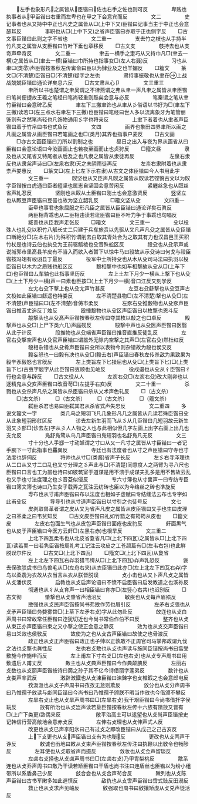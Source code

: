 <!-- { "loadSidebar": true } -->
　　左手也象形凡之属皆从臣锴曰佐也右手之佐也则可反
　　
　　卑贱也执事者从甲臣锴曰右重而左卑也在甲之下会意宾而反
　　
　　文二
　　
　　史记事者也从又持中中正也凡史之属皆从□(上中下又)臣锴曰记事当主于中正也会意瑟耳反
　　
　　事职也从□(上中下又)之省声臣锴曰亦取于正也侧字反
　　□古文事臣锴曰此则之字不省也
　　
　　文二重一
　　
　　支去竹之枝也从手持半竹凡支之属皆从支臣锴曰竹叶下垂也章移反
　　□古文支
　　
　　攲持去也从支竒声牵竒反
　　
　　文二重一
　　
　　聿去一横手之疌巧从又持巾凡□(聿去一横)之属皆从□(聿去一横)臣锴曰巾所持也指事女□(左人右聂)反
　　
　　习也从聿□(类帚)声臣锴按春秋左传寗俞曰臣以为肄业及之也羊媚反
　　□籕文
　　篆文□(不清楚)臣锴曰□(不清楚)疑字之左也
　　
　　肃持事振敬也从聿在上战战兢兢臣锴曰通论详矣息六反
　　□古文肃从心卩
　　
　　文三重三
　　
　　聿所以书也楚谓之聿吴谓之不律燕谓之弗从聿一声凡聿之属皆从聿臣锴曰笔尚便捷故王羲之笔经曰笔尚轻重则踬矣会意与必反
　　
　　笔秦谓之笔从聿竹臣锴曰会意碑乙反
　　
　　聿左下三撇聿饰也从聿从彡俗语以书好为□(聿左下三撇)读若□(左三点水右聿左下三撇)也臣锴曰笔经曰世人多以流离象牙为笔管丽饰则有之然笔尚轻也凡饰物通用彡字也将亲反
　　
　　上聿下者着也从聿者声臣锴曰着于竹帛曰书也式鱼反
　　
　　文四
　　
　　画界也象田四界聿所以画之凡画之属皆从画臣锴曰若笔画之也□(类月)其界也指事户麦反
　　□古文画
　　□亦古文画臣锴曰刀所以割制之也
　　
　　昼日之出入与夜为界从画省从曰臣锴曰会意论语曰今汝画画止也若夜至画而止也贞狩反
　　□籀文昼
　　
　　隶及也从又尾省又特尾者从后及之也凡隶之属皆从隶徒再反
　　
　　
　　左泉右隶反也从隶枲声诗曰□(左泉右隶)天之未阴雨徒再反
　　
　　左柰右隶附着也从隶柰声娄惠反
　　□篆文□(左上匕左下示右隶)从古文之体臣锴曰今人书用此字
　　
　　文三重一
　　
　　臤坚也从又臣声凡臤之属皆从臤读若铿锵古文以为臤字臣锴按白虎通曰臣者繵坚也属志自坚固会意苦闲反
　　
　　紧纒丝急也从臤丝省声糺忍反
　　
　　坚刚也从臤从土臣锴曰刚土也会意激贤反
　　
　　竖坚立也从臤豆声臣锴曰豆噐也故为坚立韶乳反
　　□籕文坚从殳
　　
　　文四重一
　　
　　臣牵也事君也象屈服之形凡臣之属皆从臣臣锴曰通论详矣石眞反
　　
　　两臣相背乖也从二臣相违读若诳臣锴曰臣不叶力争于事乖也句唱反
　　
　　臧善也从臣戕声走张反
　　□籕文
　　
　　文三重一
　　
　　殳以杸殊人也礼殳以积竹八觚长丈二只建于兵车旅贲以先驱从又凡声凡殳之属皆从殳臣锴口断絶分□(左木右片)为殊积竹谓削去白取其青处合为之取其有力也汉昌邑王买积竹杖是也诗云伯也执殳为王前驱觚棱也殳音殊舩区反
　　
　　祋殳也从殳示声或说城郭市里髙县羊皮有不当入而欲入者暂下以惊牛马曰祋故从示殳诗曰何戈与祋臣锴按冯翊有祋诩县丁最反
　　
　　杸军中士所持殳也从木从殳司马法曰执羽以杸臣锴曰以木为之质贱也舡区反
　　
　　毄相撃中也如车相撃故从殳从□(上车下口)也臣锴曰厶车轴也此指事坚历反
　　
　　左上土左下月少一横从上撃下也从殳□(上土下月少一横)声一曰素也臣按□(上土下月少一横)音口江反又刻学反
　　
　　左冘右殳下撃上也从殳冘声竹甚反
　　
　　左豆右殳繇撃也从殳豆声古文杸如此臣锴曰繇遥也特娄反
　　
　　左不清楚县物□(左不清楚)撃也从殳□(左不清楚)声臣锴曰□(左不清楚)音俦市柔反
　　
　　左豕右殳推毄物也从殳豕声臣锴曰推音丈追反丁烛反
　　
　　殴捶毄物也从殳区声臣锴曰以枚撃也恩斗反
　　
　　毃撃头也从殳髙声臣锴按春秋左传曰夺其枚以敲之也口卓反
　　
　　殿撃声也从殳□(上尸下类六几)声庭砚反
　　
　　殹撃中声也从殳医声臣锴曰医翳从此于计反
　　
　　段推物也从殳端省声臣锴曰推音直推反徒乱反
　　
　　左官右殳撃空声也从殳官声臣锴曰谓噐外无隙内空撃之其声□(左官右殳)然杜红反
　　
　　殽相杂错也从殳肴声臣锴曰殳所以表物今则杂错故为殽也侯交反
　　
　　毅妄怒也一曰毅有决也从殳□(毅去右)声臣锴曰春秋左传杀敌为果致果为毅辛豕毅怒也言旣反
　　
　　左上类旨左下匕揉屈也从殳□(上类旨下匕)□(上类旨下匕)古叀字廏字从此臣锴曰叀顺也见岫反
　　
　　役戍邉也从殳从彳臣锴曰彳行也会意与辟反
　　□古文役从人
　　
　　左亥右殳□(左亥右殳)改大刚卯也以逐精鬼从殳亥声臣锴曰改音苟□(左提手右亥)反
　　
　　文二十重一
　　
　　杀戮也从殳杀声凡杀之属皆从杀臣锴曰杀从乂术声色轧反
　　□（古文杀）
　　□(古文杀）
　　□（古文杀）
　　□（古文杀）
　　□（籀文杀）
　　
　　弑臣杀君也易曰臣弑其君从杀省式声失忠反
　　
　　文二重四
　　多说文籀文一字
　　
　　类几鸟之短羽飞凡几象形凡几之属皆从几读若殊臣锴曰殳从此象短羽形舡区反
　　
　　诊去左新生羽而飞从彡从几臣锴曰几短羽故云新生羽又彡部□(诊去左)字从彡人人物之人也与此相似但几字左画上出字右画上出几也支允反
　　
　　鳬舒鳬鹜从鸟几声臣锴曰鳬短羽也名舒鳬凡无反
　　
　　文三
　　
　　寸十分也人手郄一寸动衇谓之寸口从又一凡寸之属皆从寸臣锴曰一者记手腕下一寸此指事也麤巽反
　　
　　寺廷也有法度者也从寸之声臣锴曰守寺也寸法度也辞伺反
　　
　　将帅也从寸□(类酱)省声子长反
　　
　　左彡右寻泽理也从二口从又寸二口乱也又寸分理之彡声此与□(不清楚)同意度人之两臂为寻八尺也臣锴曰口言也工为噐也诗曰如彼筑室于道谋是用不溃于成谋夫孔多是用不售故云乱也又手也寸法度理之也彡音芟似侵反
　　
　　专六寸簿也从寸軎声一曰专纺专臣锴曰簿文簿也诗曰乃生女子载弄之瓦注云纺砖也臣以为今络丝之砖也凖旋反
　　
　　尃布也从寸甫声臣锴曰布以法度也相如子虚赋曰专结缕法云布也专字如此甫殳反
　　
　　导导引也从寸道声臣锴曰以寸引之也徒号反
　　
　　文七
　　
　　皮剥取兽革者谓之皮从又为省声凡皮之属皆从皮臣锴曰又手也生曰皮理之曰革柔之曰韦贫知反
　　□古文皮臣锴曰礼如竹箭之有筠筠从皮也
　　□籀文皮
　　
　　左皮右包面生气也从皮包声臣锴曰面疮也皮豹反
　　
　　皯面黒气也从皮于声臣锴曰今医方云皯□(左黑右赤)也根旱反
　　
　　文三重二
　　
　　上北下四瓦柔韦也从北皮省夐省凡□(上北下四瓦)之属皆从□(上北下四瓦)读若耎一曰若隽臣锴按周礼考工记注云攻皮之工苍颉篇有□(左韦右包)也此觧脱误尔件反
　　□古文□(上北下四瓦)
　　□籀文□(上北下四瓦)从夐省
　　
　　左上北左下四瓦右灷羽猎韦绔从□(上北下四瓦)灷声乳恐反
　　
　　褒去保改朕虞书曰鸟兽毛从□(左舟右夹)从衣臣锴曰此亦□(左上北左下四瓦右灷)字鸟以柔毳为衣故从衣当言从衣从朕皆脱误
　　
　　攴小击也从又卜声凡攴之属皆从攴潘伏反
　　
　　启教也从攴启声论语曰不愤不启臣锴曰启发教道之也溪祢反
　　
　　彻通也从彳从攴育声一曰相臣锴曰育亦□(左竖心右共)也迟别反
　　□古文彻
　　
　　肇撃也从攴肇省声池沼反
　　
　　敏疾也从攴每声眉殒反
　　
　　敃强也从攴民声臣锴按尚书弗敃作劳也眉引反
　　
　　左矛右攴强也从攴矛声臣锴曰务婺雾暓□(上草下左矛右攴)字从此勿赴反
　　
　　敀迮也从攴白声周书曰常敀常任臣锴曰迮犹切近也今尚书常伯作伯不曰反
　　
　　整齐也从攴从束正亦声臣锴曰束之又小撃之使正会意之静反
　　
　　效为也从攴交声臣锴曰易曰爻效也侯敎反
　　
　　故使为之也从攴古声臣锴曰故使之也骨渡反
　　
　　政正也从攴正声臣锴曰政正也子帅以正孰敢不正周官司马掌邦政谓九伐之法也攴撃也眞性反
　　
　　左也右攴敷也从攴也声读与施同臣锴按尚书曰翕受敷施今作施申而反
　　
　　左上甫左下寸右攴□(左也右攴)也从攴专声周书曰用敷遗后人甫丈反
　　
　　敟主也从攴典声臣锴曰今作典颠腆反
　　
　　左丽右攴数也从攴丽声臣锴按诗曰啇之孙子其不亿今诗借丽字莲弟反
　　
　　数计也从攴娄声率武反
　　
　　潄辟潄鐡也从攴涷臣锴曰涷錬字也攴椎鍜之也会意郎电反
　　
　　孜汲汲也从攴子声周书曰孜孜无怠则欺反
　　
　　攽分也从攴分声周书曰乃惟孺子攽读与虨同臣锴曰今尚书曰乃惟孺子颁朕不暇当作攽也今借颁不攀反
　　
　　左旱右攴止也从攴旱声周书曰□(左旱右攴)我干艰臣锴曰今尚书借扞字侯玩反
　　
　　敳有所治也从攴岂声读若垦臣锴按春秋左传十六族有隤敳又晋有□(上广下类更)敳偶来反
　　
　　
　　敞平治高土可以逺望也从攴尚声臣锴按史记韩信行营高敞地会意赤攴反
　　
　　左伸右攴理也从攴伸声式人反
　　
　　改更也从攴已声李阳氷曰己有过攴之即改臣锴曰从戊己之己古亥反
　　
　　上下攴更也从攴声臣锴曰攴有为也秘反
　　
　　更改也从攴丙声干诤反
　　
　　敕诚也臿地曰敕从攴束声臣锴按春秋左传注曰执鞭以出敎令也畅陟反
　　
　　左耳使也从攴取省声而摄反
　　
　　敛妆也从攴佥声留琰反
　　
　　左卤右攴择也从攴卤声周书曰□(左卤右攴)乃甲胄梨桃反
　　
　　敿系连也从攴乔声周书曰敿乃干读若矫臣锴曰干盾也尚书注曰连盾丝也臣锴以为纷小组带所以系盾鼻己少反
　　
　　敆合会也从攴合声茍合反
　　
　　敶列也从攴陈声臣锴曰古书军敶多如此遟慎反
　　
　　敌仇也从攴啻声臣锴曰啻式豉反田溺反
　　
　　救止也从攴求声见岫反
　　
　　敓强取也周书曰敓攘矫虔从攴兑声徒活反
　　
